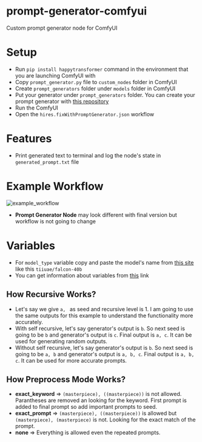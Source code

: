 # prompt-generator-comfyui
Custom prompt generator node for ComfyUI

# Setup
- Run ```pip install happytransformer``` command in the environment that you are launching ComfyUI with
- Copy ```prompt_generator.py``` file to ```custom_nodes``` folder in ComfyUI
- Create ```prompt_generators``` folder under ```models``` folder in ComfyUI
- Put your generator under ```prompt_generators``` folder. You can create your prompt generator with [this repository](https://github.com/alpertunga-bile/prompt-markdown-parser)
- Run the ComfyUI
- Open the ```hires.fixWithPromptGenerator.json``` workflow

# Features
- Print generated text to terminal and log the node's state in ```generated_prompt.txt``` file

# Example Workflow
![example_workflow](https://github.com/alpertunga-bile/prompt-generator-comfyui/assets/76731692/f50652a9-8751-41f3-81cf-d4cb61dd8a34)
- **Prompt Generator Node** may look different with final version but workflow is not going to change

# Variables
- For ```model_type``` variable copy and paste the model's name from [this site](https://huggingface.co/models?pipeline_tag=text-generation) like this ```tiiuae/falcon-40b```
- You can get information about variables from [this](https://happytransformer.com/text-generation/settings/) link

## How Recursive Works?
- Let's say we give ```a, ``` as seed and recursive level is 1. I am going to use the same outputs for this example to understand the functionality more accurately.
- With self recursive, let's say generator's output is ```b```. So next seed is going to be ```b``` and generator's output is ```c```. Final output is ```a, c```. It can be used for generating random outputs.
- Without self recursive, let's say generator's output is ```b```. So next seed is going to be ```a, b``` and generator's output is ```a, b, c```. Final output is ```a, b, c```. It can be used for more accurate prompts.

## How Preprocess Mode Works?
- **exact_keyword** => ```(masterpiece), ((masterpiece))``` is not allowed. Parantheses are removed an looking for the keyword. First prompt is added to final prompt so add important prompts to seed.
- **exact_prompt** => ```(masterpiece), ((masterpiece))``` is allowed but ```(masterpiece), (masterpiece)``` is not. Looking for the exact match of the prompt.
- **none** => Everything is allowed even the repeated prompts.
